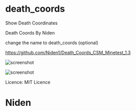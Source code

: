 # death_coords
Show Death Coordinates

Death Coords By Niden

change the name to death_coords (optional)

https://github.com/Niden1/Death_Coords_CSM_Minetest_1.3

![screenshot](https://github.com/Niden1/Death_Coords_CSM_Minetest_1.5/blob/main/screenshot.png)


![screenshot](https://github.com/Niden1/Death_Coords_CSM_Minetest_1.5/blob/main/screenshot2.png)


Licence: MIT Licence

# Niden
